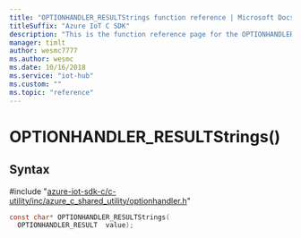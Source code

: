 ```yaml
---                             
title: "OPTIONHANDLER_RESULTStrings function reference | Microsoft Docs" 
titleSuffix: "Azure IoT C SDK"            
description: "This is the function reference page for the OPTIONHANDLER_RESULTStrings() function in the Azure IoT C SDK. This SDK is used with Azure IoT Hub and Azure IoT Hub Device Provisioning Service"            
manager: timlt                 
author: wesmc7777              
ms.author: wesmc               
ms.date: 10/16/2018                    
ms.service: "iot-hub"             
ms.custom: ""                
ms.topic: "reference"        
---                            
```


# OPTIONHANDLER_RESULTStrings()

## Syntax

\#include "[azure-iot-sdk-c/c-utility/inc/azure_c_shared_utility/optionhandler.h](../optionhandler-h.md)"  
```C
const char* OPTIONHANDLER_RESULTStrings(
  OPTIONHANDLER_RESULT  value);
```

